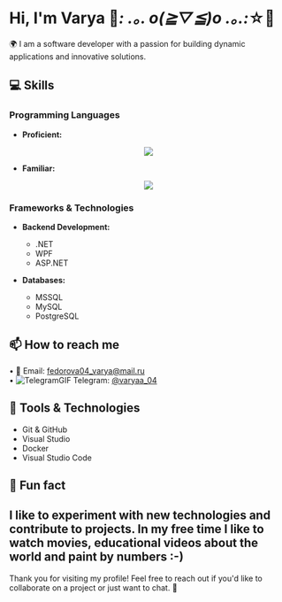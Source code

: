 # Hi, I'm Varya 🌸*: .｡. o(≧▽≦)o .｡.:*☆🌸
🌍 I am a software developer with a passion for building dynamic applications and innovative solutions.

## 💻 Skills

### Programming Languages
- **Proficient:** 
<p align="center">
  <a href="https://skillicons.dev">
    <img src="https://skillicons.dev/icons?i=cs,html,css,dotnet,php" />
  </a>
</p>

- **Familiar:** 
<p align="center">
  <a href="https://skillicons.dev">
    <img src="https://skillicons.dev/icons?i=java,kotlin,cpp" />
  </a>
</p>


### Frameworks & Technologies
- **Backend Development:**
  - .NET
  - WPF
  - ASP.NET

- **Databases:**
  - MSSQL 
  - MySQL
  - PostgreSQL

## 📫 How to reach me
• 📧 Email: [fedorova04_varya@mail.ru](mailto:fedorova04varya@mail.ru)  
• ![TelegramGIF](https://github.com/user-attachments/assets/6d2ddfa6-2185-4915-a68c-e4cdf5d0c710) Telegram: [@varyaa_04](t.me/varyaa_04)  

## 🔧 Tools & Technologies
- Git & GitHub
- Visual Studio
- Docker
- Visual Studio Code

## 🌟 Fun fact
I like to experiment with new technologies and contribute to projects. In my free time I like to watch movies, educational videos about the world and paint by numbers :-)
---

Thank you for visiting my profile! Feel free to reach out if you'd like to collaborate on a project or just want to chat. 🥳
